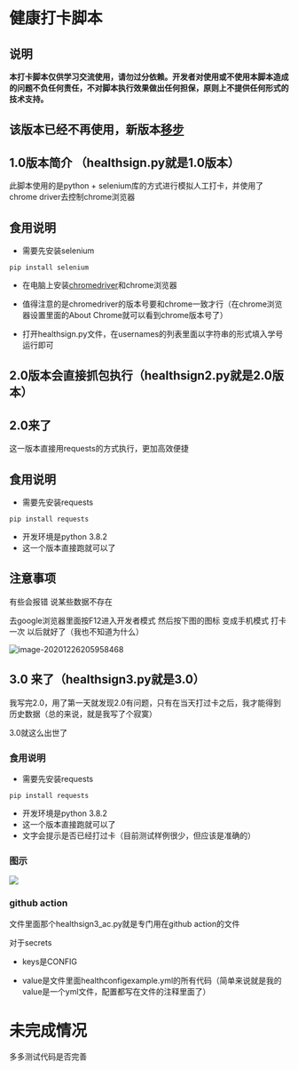 # 健康打卡脚本

## 说明

**本打卡脚本仅供学习交流使用，请勿过分依赖。开发者对使用或不使用本脚本造成的问题不负任何责任，不对脚本执行效果做出任何担保，原则上不提供任何形式的技术支持。**

## 该版本已经不再使用，新版本[移步](https://github.com/viewv/sduhealth)

## 1.0版本简介 （healthsign.py就是1.0版本）

此脚本使用的是python + selenium库的方式进行模拟人工打卡，并使用了chrome driver去控制chrome浏览器

## 食用说明

- 需要先安装selenium

```
pip install selenium
```

- 在电脑上安装[chromedriver](http://www.testclass.net/selenium_python/selenium3-browser-driver)和chrome浏览器

- 值得注意的是chromedriver的版本号要和chrome一致才行（在chrome浏览器设置里面的About Chrome就可以看到chrome版本号了）
- 打开healthsign.py文件，在usernames的列表里面以字符串的形式填入学号运行即可

## 2.0版本会直接抓包执行（healthsign2.py就是2.0版本）

## 2.0来了 

这一版本直接用requests的方式执行，更加高效便捷

## 食用说明

- 需要先安装requests

```
pip install requests
```

- 开发环境是python 3.8.2 
- 这一个版本直接跑就可以了

## 注意事项

有些会报错 说某些数据不存在 

去google浏览器里面按F12进入开发者模式 然后按下图的图标 变成手机模式 打卡一次 以后就好了（我也不知道为什么）

![image-20201226205958468](https://cdn.jsdelivr.net/gh/nekomiao123/pic/img/image-20201226205958468.png)

## 3.0 来了（healthsign3.py就是3.0）

我写完2.0，用了第一天就发现2.0有问题，只有在当天打过卡之后，我才能得到历史数据（总的来说，就是我写了个寂寞）

3.0就这么出世了

### 食用说明

- 需要先安装requests

```
pip install requests
```

- 开发环境是python 3.8.2 
- 这一个版本直接跑就可以了
- 文字会提示是否已经打过卡（目前测试样例很少，但应该是准确的）

### 图示

![](https://cdn.jsdelivr.net/gh/nekomiao123/pic/img/image-20201228185614331.png)

### github action
文件里面那个healthsign3_ac.py就是专门用在github action的文件

对于secrets

- keys是CONFIG 

- value是文件里面healthconfigexample.yml的所有代码（简单来说就是我的value是一个yml文件，配置都写在文件的注释里面了）

# 未完成情况

多多测试代码是否完善